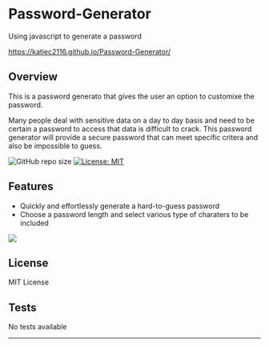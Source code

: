 # Password-Generator
Using javascript to generate a password

https://katiec2116.github.io/Password-Generator/

## Overview

This is a password generato that gives the user an option to customixe the password.

Many people deal with sensitive data on a day to day basis and need to be certain a password
to access that data is difficult to crack. This password generator will provide a secure password 
that can meet specific critera and also be impossible to guess.

![GitHub repo size](https://img.shields.io/github/repo-size/katiec2116/password-generator)   [![License: MIT](https://img.shields.io/badge/License-MIT-yellow.svg)](https://opensource.org/licenses/MIT)

## Features

- Quickly and effortlessly generate a hard-to-guess password
- Choose a password length and select various type of charaters to be included


![](myGif.gif)




## License

MIT License


## Tests

No tests available

---

